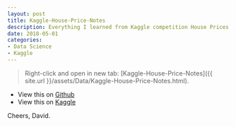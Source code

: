 ```yaml
---
layout: post
title: Kaggle-House-Price-Notes
description: Everything I learned from Kaggle competition House Prices: Advanced Regression Techniques.
date: 2018-05-01
categories:
- Data Science
- Kaggle
---
```


> Right-click and open in new tab: [Kaggle-House-Price-Notes]({{ site.url }}/assets/Data/Kaggle-House-Price-Notes.html).

- View this on [Github](https://github.com/RootofalleviI/Kaggle-House-Price-Notes)
- View this on [Kaggle](https://www.kaggle.com/rootofallevil/kaggle-house-price-notes)



Cheers, David.

